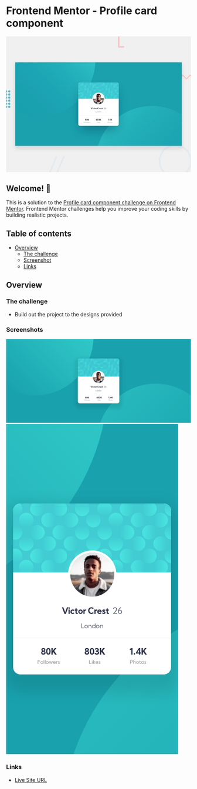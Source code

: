 # Frontend Mentor - Profile card component

![Design preview for the Profile card component coding challenge](./design/desktop-preview.jpg)

## Welcome! 👋

This is a solution to the [Profile card component challenge on Frontend Mentor](https://www.frontendmentor.io/challenges/profile-card-component-cfArpWshJ). Frontend Mentor challenges help you improve your coding skills by building realistic projects.

## Table of contents

- [Overview](#overview)
  - [The challenge](#the-challenge)
  - [Screenshot](#screenshot)
  - [Links](#links)

## Overview

### The challenge

- Build out the project to the designs provided

### Screenshots

![](./finished/desktop-preview.png)
![](./finished/mobile-preview.png)

### Links

- [Live Site URL](https://vnawar.github.io/profile-card-component-main/)
